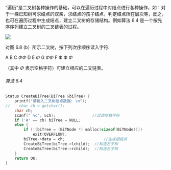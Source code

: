 
“遍历”是二叉树各种操作的基础，可以在遍历过程中对结点进行各种操作，如：对于一棵已知树可求结点的双亲，求结点的孩子结点，判定结点所在层次等，反之，也可在遍历过程中生成结点，建立二叉树的存储结构。例如算法 6.4 是一个按先序序列建立二叉树的二叉链表的过程。

![](https://gitee.com/mayundaze/img_bed/raw/master/20200623162826.png)

对图 6.8 (b）所示二叉树，按下列次序顺序读入字符:

A B C $\Phi \Phi$ D E $\Phi$ G $\Phi \Phi$ F Ф Ф $\Phi$

（其中 $\Phi$ 表示空格字符）可建立相应的二叉链表。

###### 算法 6.4

```cpp
Status CreateBiTree(BiTree &biTree) {
    printf("请输入二叉树结点数据: \n");
//    char ch = getchar();
    char ch;
    scanf(" %c", &ch);                //过滤空白字符
    if ('#' == ch) biTree = NULL;
    else {
        if (!(biTree = (BiTNode *) malloc(sizeof(BiTNode))))
            exit(OVERFLOW);
        biTree->data = ch;                 //生成根结点
        CreateBiTree(biTree->lchild);  //构造左子树
        CreateBiTree(biTree->rchild);  //构造右子树
    }
    return OK;
}
```